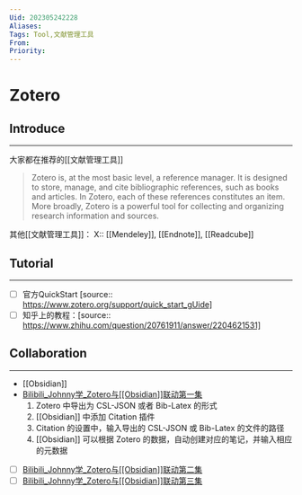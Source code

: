 ```yaml
---
Uid: 202305242228
Aliases: 
Tags: Tool,文献管理工具
From: 
Priority: 
---
```

# Zotero

## Introduce
---
大家都在推荐的[[文献管理工具]]

> Zotero is, at the most basic level, a reference manager. It is designed to store, manage, and cite bibliographic references, such as books and articles. In Zotero, each of these references constitutes an item. More broadly, Zotero is a powerful tool for collecting and organizing research information and sources.

其他[[文献管理工具]]：
X:: [[Mendeley]], [[Endnote]], [[Readcube]]

## Tutorial  
---
- [ ] 官方QuickStart [source:: https://www.zotero.org/support/quick_start_gUide]
- [ ] 知乎上的教程：[source:: https://www.zhihu.com/question/20761911/answer/2204621531]

## Collaboration
---
- [[Obsidian]]
- [Bilibili_Johnny学_Zotero与[[Obsidian]]联动第一集](https://www.bilibili.com/video/BV1xM4y137q9/?spm_id_from=333.788.recommend_more_video.3&vd_source=87dfd9b43712abc331544c4820fa4a87)
	1. Zotero 中导出为 CSL-JSON 或者 Bib-Latex 的形式
	2. [[Obsidian]] 中添加 Citation 插件
	3. Citation 的设置中，输入导出的 CSL-JSON 或 Bib-Latex 的文件的路径
	4. [[Obsidian]] 可以根据 Zotero 的数据，自动创建对应的笔记，并输入相应的元数据
- [ ] [Bilibili_Johnny学_Zotero与[[Obsidian]]联动第二集](https://www.bilibili.com/video/BV1E64y187er/?spm_id_from=333.999.0.0&vd_source=87dfd9b43712abc331544c4820fa4a87)
- [ ] [Bilibili_Johnny学_Zotero与[[Obsidian]]联动第三集](https://www.bilibili.com/video/BV1m341127aU/?spm_id_from=333.999.0.0&vd_source=87dfd9b43712abc331544c4820fa4a87)
